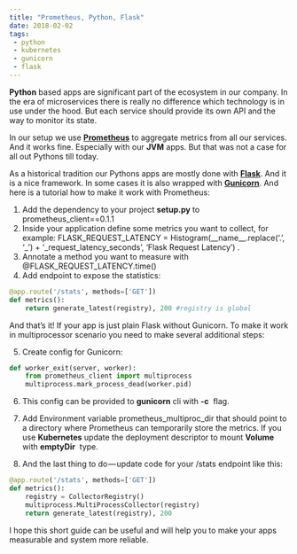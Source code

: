 ```yaml
---
title: "Prometheus, Python, Flask"
date: 2018-02-02
tags: 
 - python
 - kubernetes
 - gunicorn
 - flask
---
```


 **Python** based apps are significant part of the ecosystem in our company. In the era of microservices there is really no difference which technology is in use under the hood. But each service should provide its own API and the way to monitor its&nbsp;state.

In our setup we use [**Prometheus**](https://prometheus.io/) to aggregate metrics from all our services. And it works fine. Especially with our **JVM** apps. But that was not a case for all out Pythons till&nbsp;today.

As a historical tradition our Pythons apps are mostly done with [**Flask**](http://flask.pocoo.org/). And it is a nice framework. In some cases it is also wrapped with [**Gunicorn**](http://gunicorn.org/). And here is a tutorial how to make it work with Prometheus:
<!-- more -->
1. Add the dependency to your project **setup.py** to prometheus\_client==0.1.1
2. Inside your application define some metrics you want to collect, for example: FLASK\_REQUEST\_LATENCY = Histogram(\_\_name\_\_.replace(‘.’, ‘\_’) + ‘\_request\_latency\_seconds’, ‘Flask Request Latency’)&nbsp;.
3. Annotate a method you want to measure with @FLASK\_REQUEST\_LATENCY.time()
4. Add endpoint to expose the statistics:

```python
@app.route('/stats', methods=['GET'])
def metrics():
    return generate_latest(registry), 200 #registry is global
```

And that’s it! If your app is just plain Flask without Gunicorn. To make it work in multiprocessor scenario you need to make several additional steps:

5. Create config for Gunicorn:

```python
def worker_exit(server, worker):
    from prometheus_client import multiprocess
    multiprocess.mark_process_dead(worker.pid)
```

6. This config can be provided to **gunicorn** cli with **-c** &nbsp;flag.

7. Add Environment variable prometheus\_multiproc\_dir that should point to a directory where Prometheus can temporarily store the metrics. If you use **Kubernetes** update the deployment descriptor to mount **Volume** with **emptyDir** &nbsp;type.

8. And the last thing to do — update code for your /stats endpoint like&nbsp;this:

```python
@app.route('/stats', methods=['GET'])
def metrics():
    registry = CollectorRegistry()
    multiprocess.MultiProcessCollector(registry)
    return generate_latest(registry), 200
```    

I hope this short guide can be useful and will help you to make your apps measurable and system more reliable.